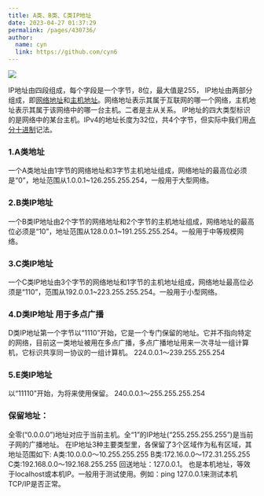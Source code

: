 ```yaml
---
title: A类、B类、C类IP地址
date: 2023-04-27 01:37:29
permalink: /pages/430736/
author: 
  name: cyn
  link: https://github.com/cyn6
---
```


![](https://cdn.statically.io/gh/cyn6/image_storage/master/1680859411506-275990ae-cd8d-48df-a148-07151571aa09.png)

IP地址由四段组成，每个字段是一个字节，8位，最大值是255，
IP地址由两部分组成，即[网络地址](http://baike.baidu.com/view/547479.htm)和[主机地址](http://baike.baidu.com/view/547482.htm)。网络地址表示其属于互联网的哪一个网络，主机地址表示其属于该网络中的哪一台主机。二者是主从关系。
IP地址的四大类型标识的是网络中的某台主机。IPv4的地址长度为32位，共4个字节，但实际中我们用[点分十进制](http://baike.baidu.com/view/828066.htm)记法。
### 1.A类地址
一个A类地址由1字节的网络地址和3字节主机地址组成，网络地址的最高位必须是“0”，地址范围从1.0.0.1~126.255.255.254，一般用于大型网络。

### 2.B类IP地址
一个B类IP地址由2个字节的网络地址和2个字节的主机地址组成，网络地址的最高位必须是“10”，地址范围从128.0.0.1~191.255.255.254。一般用于中等规模网络。

### 3.C类IP地址
一个C类IP地址由3个字节的网络地址和1字节的主机地址组成，网络地址最高位必须是“110”，范围从192.0.0.1~223.255.255.254。一般用于小型网络。

### 4.D类IP地址 用于多点广播
D类IP地址第一个字节以“1110”开始，它是一个专门保留的地址。它并不指向特定的网络，目前这一类地址被用在多点广播，多点广播地址用来一次寻址一组计算机，它标识共享同一协议的一组计算机。
224.0.0.1～239.255.255.254

### 5.E类IP地址
以“11110”开始，为将来使用保留。
240.0.0.1～255.255.255.254

### 保留地址：
全零(“0.0.0.0”)地址对应于当前主机。全“1”的IP地址(“255.255.255.255”)是当前子网的广播地址。
在IP地址3种主要类型里，各保留了3个区域作为私有区域，其地址范围如下:
A类:10.0.0.0～10.255.255.255
B类:172.16.0.0～172.31.255.255
C类:192.168.0.0～192.168.255.255
回送地址：127.0.0.1。 也是本机地址，等效于localhost或本机IP。一般用于测试使用。例如：ping 127.0.0.1来测试本机TCP/IP是否正常。

